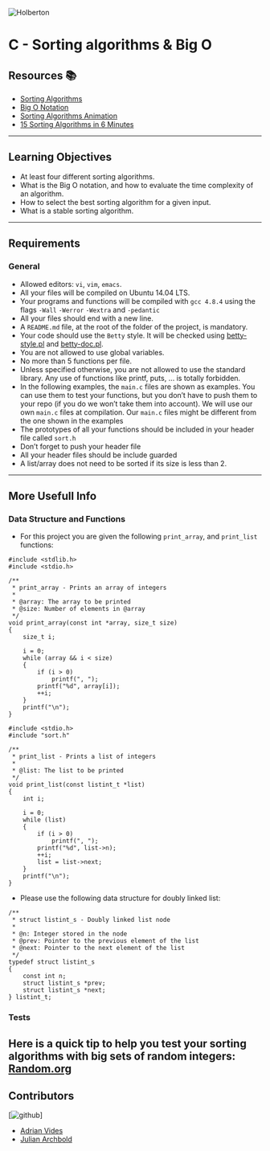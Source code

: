 ![Holberton](https://www.google.com/imgres?imgurl=https%3A%2F%2Fwww.holbertonschool.com%2Fholberton-logo.png&imgrefurl=https%3A%2F%2Fwww.holbertonschool.com%2Fcampus_life%2Fmedellin&tbnid=-eG0CiRRlQv9sM&vet=12ahUKEwjAz-fHo87uAhVLqlkKHfM2DHIQMygBegUIARCcAQ..i&docid=pDGHPh71mZqlYM&w=409&h=128&q=holberton%20colombia&ved=2ahUKEwjAz-fHo87uAhVLqlkKHfM2DHIQMygBegUIARCcAQ)

# C - Sorting algorithms & Big O

## Resources :books:

* [Sorting Algorithms](https://intranet.hbtn.io/rltoken/tmzgO7xhCpNgPUxVhLKibw)
* [Big O Notation](https://intranet.hbtn.io/rltoken/XrLMaOhUMHfwsFEz15TVow)
* [Sorting Algorithms Animation](https://intranet.hbtn.io/rltoken/kJ7rgWoqdLnxSnSEoAiFCQ)
* [15 Sorting Algorithms in 6 Minutes](https://intranet.hbtn.io/rltoken/RdvoGNMTJ6Hq34aJ_HmCqA)
-------------------------------------------

## Learning Objectives

* At least four different sorting algorithms.
* What is the Big O notation, and how to evaluate the time complexity of an algorithm.
* How to select the best sorting algorithm for a given input.
* What is a stable sorting algorithm.
-----------------------------------------

## Requirements

### General
* Allowed editors: ```vi```, ```vim```, ```emacs```.
* All your files will be compiled on Ubuntu 14.04 LTS.
* Your programs and functions will be compiled with ```gcc 4.8.4``` using the flags ```-Wall``` ```-Werror``` ```-Wextra``` and ```-pedantic```
* All your files should end with a new line.
* A ```README.md``` file, at the root of the folder of the project, is mandatory.
* Your code should use the ```Betty``` style. It will be checked using [betty-style.pl](https://github.com/holbertonschool/Betty/blob/master/betty-style.pl) and [betty-doc.pl](https://github.com/holbertonschool/Betty/blob/master/betty-doc.pl).
* You are not allowed to use global variables.
* No more than 5 functions per file.
* Unless specified otherwise, you are not allowed to use the standard library. Any use of functions like printf, puts, … is totally forbidden.
* In the following examples, the ```main.c``` files are shown as examples. You can use them to test your functions, but you don’t have to push them to your repo (if you   do we won’t take them into account). We will use our own ```main.c``` files at compilation. Our ```main.c``` files might be different from the one shown in the examples
* The prototypes of all your functions should be included in your header file called ```sort.h```
* Don’t forget to push your header file
* All your header files should be include guarded
* A list/array does not need to be sorted if its size is less than 2.
---------------------------------------------------------------------

## More Usefull Info

### Data Structure and Functions

* For this project you are given the following ```print_array```, and ```print_list``` functions:
```
#include <stdlib.h>
#include <stdio.h>

/**
 * print_array - Prints an array of integers
 *
 * @array: The array to be printed
 * @size: Number of elements in @array
 */
void print_array(const int *array, size_t size)
{
    size_t i;

    i = 0;
    while (array && i < size)
    {
        if (i > 0)
            printf(", ");
        printf("%d", array[i]);
        ++i;
    }
    printf("\n");
}
```
```
#include <stdio.h>
#include "sort.h"

/**
 * print_list - Prints a list of integers
 *
 * @list: The list to be printed
 */
void print_list(const listint_t *list)
{
    int i;

    i = 0;
    while (list)
    {
        if (i > 0)
            printf(", ");
        printf("%d", list->n);
        ++i;
        list = list->next;
    }
    printf("\n");
}
```
* Please use the following data structure for doubly linked list:
```
/**
 * struct listint_s - Doubly linked list node
 *
 * @n: Integer stored in the node
 * @prev: Pointer to the previous element of the list
 * @next: Pointer to the next element of the list
 */
typedef struct listint_s
{
    const int n;
    struct listint_s *prev;
    struct listint_s *next;
} listint_t;
```
### Tests
Here is a quick tip to help you test your sorting algorithms with big sets of random integers: [Random.org](https://intranet.hbtn.io/rltoken/KkFXByKWf55lTK32JnY62w)
----------------------------------------------------------

## Contributors

[![github](https://github.com/AdrianVides56/assets/17016297/18839843/0e06a67a-83d2-11e6-993a-b35a182500e0.png)]
* [Adrian Vides](https://github.com/AdrianVides56)
* [Julian Archbold](https://github.com/kiba0510)
